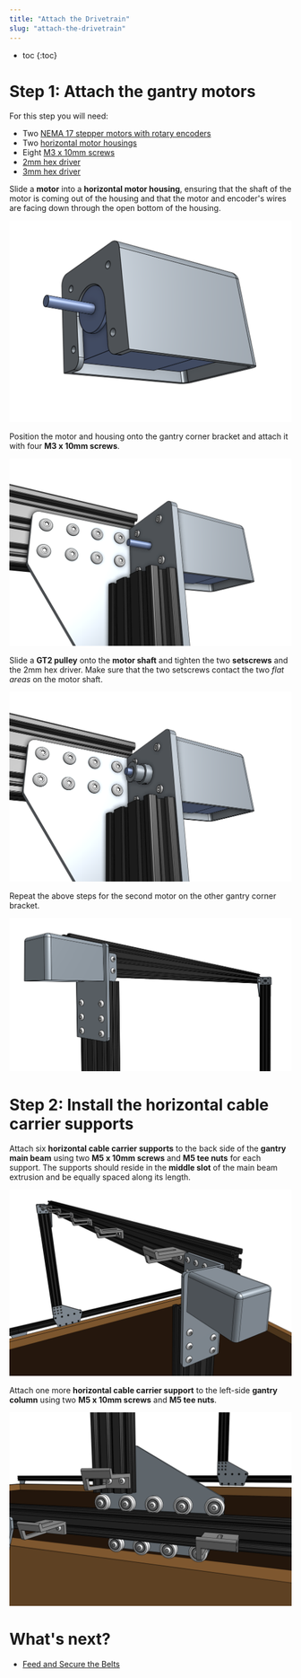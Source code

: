 ```yaml
---
title: "Attach the Drivetrain"
slug: "attach-the-drivetrain"
---
```


* toc
{:toc}

# Step 1: Attach the gantry motors
For this step you will need:
* Two [NEMA 17 stepper motors with rotary encoders](../../Extras/bom/electronics-and-wiring.md#nema-17-stepper-motors-with-rotary-encoders)
* Two [horizontal motor housings](../../Extras/bom/plastic-parts.md#horizontal-motor-housing)
* Eight [M3 x 10mm screws](../../Extras/bom/fasteners-and-hardware.md#m3-screws)
* [2mm hex driver](../../Extras/bom/miscellaneous.md#2mm-hex-driver)
* [3mm hex driver](../../Extras/bom/miscellaneous.md#3mm-hex-driver)

Slide a **motor** into a **horizontal motor housing**, ensuring that the shaft of the motor is coming out of the housing and that the motor and encoder's wires are facing down through the open bottom of the housing.

![Screen Shot 2016-11-26 at 2.11.26 PM.png](_images/Screen_Shot_2016-11-26_at_2.11.26_PM.png)

Position the motor and housing onto the gantry corner bracket and attach it with four **M3 x 10mm screws**.

![Screen Shot 2016-11-26 at 2.11.47 PM.png](_images/Screen_Shot_2016-11-26_at_2.11.47_PM.png)

Slide a **GT2 pulley** onto the **motor shaft** and tighten the two **setscrews** and the 2mm hex driver. Make sure that the two setscrews contact the two *flat areas* on the motor shaft.

![Screen Shot 2016-11-26 at 2.12.00 PM.png](_images/Screen_Shot_2016-11-26_at_2.12.00_PM.png)

Repeat the above steps for the second motor on the other gantry corner bracket.

![Screen Shot 2017-02-12 at 1.45.03 PM.png](_images/Screen_Shot_2017-02-12_at_1.45.03_PM.png)

# Step 2: Install the horizontal cable carrier supports
Attach six **horizontal cable carrier supports** to the back side of the **gantry main beam** using two **M5 x 10mm screws** and **M5 tee nuts** for each support. The supports should reside in the **middle slot** of the main beam extrusion and be equally spaced along its length.

![Screen Shot 2017-02-27 at 11.59.43 AM.png](_images/Screen_Shot_2017-02-27_at_11.59.43_AM.png)

Attach one more **horizontal cable carrier support** to the left-side **gantry column** using two **M5 x 10mm screws** and **M5 tee nuts**.

![Screen Shot 2017-02-27 at 12.01.45 PM.png](_images/Screen_Shot_2017-02-27_at_12.01.45_PM.png)


# What's next?

 * [Feed and Secure the Belts](feed-and-secure-the-belts.md)

